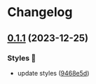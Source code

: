 # Changelog

## [0.1.1](https://github.com/hbstack/syntax-highlighting/compare/styles/vs/v0.1.0...styles/vs/v0.1.1) (2023-12-25)


### Styles 🎨

* update styles ([9468e5d](https://github.com/hbstack/syntax-highlighting/commit/9468e5d054f6c1775a1966bcf308506cebd2f804))
